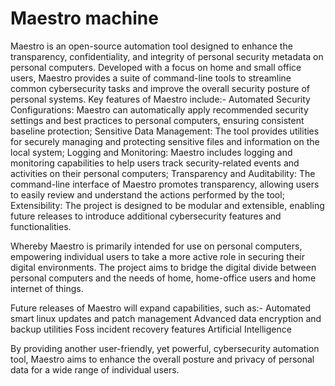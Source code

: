 # Maestro machine 
Maestro is an open-source automation tool designed to enhance the transparency, confidentiality, and integrity of personal security metadata on personal computers. Developed with a focus on home and small office users, Maestro provides a suite of command-line tools to streamline common cybersecurity tasks and improve the overall security posture of personal systems.
Key features of Maestro include:-
  Automated Security Configurations: Maestro can automatically apply recommended security settings and best practices to personal computers, ensuring consistent baseline protection;
  Sensitive Data Management: The tool provides utilities for securely managing and protecting sensitive files and information on the local system;
  Logging and Monitoring: Maestro includes logging and monitoring capabilities to help users track security-related events and activities on their personal computers;
  Transparency and Auditability: The command-line interface of Maestro promotes transparency, allowing users to easily review and understand the actions performed by the tool;
  Extensibility: The project is designed to be modular and extensible, enabling future releases to introduce additional cybersecurity features and functionalities. 

Whereby Maestro is primarily intended for use on personal computers, empowering individual users to take a more active role in securing their digital environments. The project aims to bridge the digital divide between personal computers and the needs of home, home-office users and home internet of things.

Future releases of Maestro will expand capabilities, such as:-
Automated smart linux updates and patch management
Advanced data encryption and backup utilities
Foss incident recovery features
Artificial Intelligence 

By providing another user-friendly, yet powerful, cybersecurity automation tool, Maestro aims to enhance the overall posture and privacy of personal data for a wide range of individual users.
